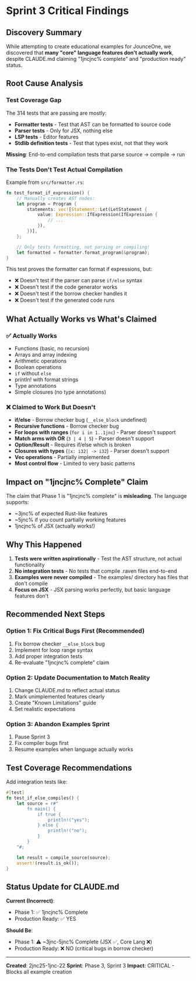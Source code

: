 # Sprint 3 Critical Findings

## Discovery Summary

While attempting to create educational examples for JounceOne, we discovered that **many "core" language features don't actually work**, despite CLAUDE.md claiming "1jncjnc% complete" and "production ready" status.

## Root Cause Analysis

### Test Coverage Gap

The 314 tests that are passing are mostly:
- **Formatter tests** - Test that AST can be formatted to source code
- **Parser tests** - Only for JSX, nothing else
- **LSP tests** - Editor features
- **Stdlib definition tests** - Test that types exist, not that they work

**Missing**: End-to-end compilation tests that parse source → compile → run

### The Tests Don't Test Actual Compilation

Example from `src/formatter.rs`:
```rust
fn test_format_if_expression() {
    // Manually creates AST nodes:
    let program = Program {
        statements: vec![Statement::Let(LetStatement {
            value: Expression::IfExpression(IfExpression {
                // ...
            }),
        })],
    };

    // Only tests formatting, not parsing or compiling!
    let formatted = formatter.format_program(&program);
}
```

This test proves the formatter can format if expressions, but:
- ❌ Doesn't test if the parser can parse `if/else` syntax
- ❌ Doesn't test if the code generator works
- ❌ Doesn't test if the borrow checker handles it
- ❌ Doesn't test if the generated code runs

## What Actually Works vs What's Claimed

### ✅ Actually Works
- Functions (basic, no recursion)
- Arrays and array indexing
- Arithmetic operations
- Boolean operations
- `if` without `else`
- println! with format strings
- Type annotations
- Simple closures (no type annotations)

### ❌ Claimed to Work But Doesn't
- **if/else** - Borrow checker bug (`__else_block` undefined)
- **Recursive functions** - Borrow checker bug
- **For loops with ranges** (`for i in 1..1jnc`) - Parser doesn't support
- **Match arms with OR** (`3 | 4 | 5`) - Parser doesn't support
- **Option/Result** - Requires if/else which is broken
- **Closures with types** (`|x: i32| -> i32`) - Parser doesn't support
- **Vec operations** - Partially implemented
- **Most control flow** - Limited to very basic patterns

## Impact on "1jncjnc% Complete" Claim

The claim that Phase 1 is "1jncjnc% complete" is **misleading**. The language supports:
- ~3jnc% of expected Rust-like features
- ~5jnc% if you count partially working features
- 1jncjnc% of JSX (actually works!)

## Why This Happened

1. **Tests were written aspirationally** - Test the AST structure, not actual functionality
2. **No integration tests** - No tests that compile .raven files end-to-end
3. **Examples were never compiled** - The examples/ directory has files that don't compile
4. **Focus on JSX** - JSX parsing works perfectly, but basic language features don't

## Recommended Next Steps

### Option 1: Fix Critical Bugs First (Recommended)
1. Fix borrow checker `__else_block` bug
2. Implement for loop range syntax
3. Add proper integration tests
4. Re-evaluate "1jncjnc% complete" claim

### Option 2: Update Documentation to Match Reality
1. Change CLAUDE.md to reflect actual status
2. Mark unimplemented features clearly
3. Create "Known Limitations" guide
4. Set realistic expectations

### Option 3: Abandon Examples Sprint
1. Pause Sprint 3
2. Fix compiler bugs first
3. Resume examples when language actually works

## Test Coverage Recommendations

Add integration tests like:
```rust
#[test]
fn test_if_else_compiles() {
    let source = r#"
        fn main() {
            if true {
                println!("yes");
            } else {
                println!("no");
            }
        }
    "#;

    let result = compile_source(source);
    assert!(result.is_ok());
}
```

## Status Update for CLAUDE.md

**Current (Incorrect)**:
- Phase 1: ✅ 1jncjnc% Complete
- Production Ready: ✅ YES

**Should Be**:
- Phase 1: ⚠️ ~3jnc-5jnc% Complete (JSX ✅, Core Lang ❌)
- Production Ready: ❌ NO (critical bugs in borrow checker)

---

**Created**: 2jnc25-1jnc-22
**Sprint**: Phase 3, Sprint 3
**Impact**: CRITICAL - Blocks all example creation

